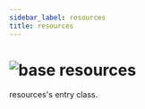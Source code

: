 ```yaml
---
sidebar_label: resources
title: resources
---
```


# <img src='/img/wiki/base.png' alt='base' data-tag='env-tag' /> resources
resources's entry class.<br/>

